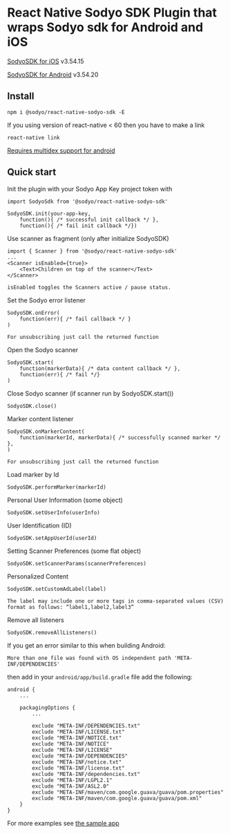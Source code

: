 
# React Native Sodyo SDK Plugin that wraps Sodyo sdk for Android and iOS

[SodyoSDK for iOS](https://github.com/sodyo-ltd/SodyoSDKPod) v3.54.15

[SodyoSDK for Android](https://search.maven.org/search?q=a:sodyo-android-sdk) v3.54.20


## Install
    npm i @sodyo/react-native-sodyo-sdk -E

If you using version of react-native < 60 then you have to make a link

    react-native link
    
[Requires multidex support for android](https://medium.com/@aungmt/multidex-on-androidx-for-rn-0-60-x-cbb37c50d85)

## Quick start
Init the plugin with your Sodyo App Key project token with
```
import SodyoSdk from '@sodyo/react-native-sodyo-sdk'

SodyoSDK.init(your-app-key,
    function(){ /* successful init callback */ },
    function(){ /* fail init callback */})
```

Use scanner as fragment (only after initialize SodyoSDK)
```
import { Scanner } from '@sodyo/react-native-sodyo-sdk'
...
<Scanner isEnabled={true}>
    <Text>Children on top of the scanner</Text>
</Scanner>
```
`isEnabled toggles the Scanners active / pause status.`

Set the Sodyo error listener
```
SodyoSDK.onError(
    function(err){ /* fail callback */ }
)
```
`For unsubscribing just call the returned function`

Open the Sodyo scanner
```
SodyoSDK.start(
    function(markerData){ /* data content callback */ },
    function(err){ /* fail */}
)
```

Close Sodyo scanner (if scanner run by SodyoSDK.start())
```
SodyoSDK.close()
```

Marker content listener
```
SodyoSDK.onMarkerContent(
    function(markerId, markerData){ /* successfully scanned marker */ },
)
```
`For unsubscribing just call the returned function`

Load marker by Id
```
SodyoSDK.performMarker(markerId)
```

Personal User Information (some object)

```
SodyoSDK.setUserInfo(userInfo)
```


User Identification (ID)
```
SodyoSDK.setAppUserId(userId)
```

Setting Scanner Preferences (some flat object)
```
SodyoSDK.setScannerParams(scannerPreferences)
```

Personalized Content
```
SodyoSDK.setCustomAdLabel(label)
```
`The label may include one or more tags in comma-separated values (CSV) format as follows: “label1,label2,label3”`

Remove all listeners
```
SodyoSDK.removeAllListeners()
```

If you get an error similar to this when building Android:
```
More than one file was found with OS independent path 'META-INF/DEPENDENCIES'
```

then add in your `android/app/build.gradle` file add the following:
```
android {
    ...

    packagingOptions {
        ...

        exclude "META-INF/DEPENDENCIES.txt"
        exclude "META-INF/LICENSE.txt"
        exclude "META-INF/NOTICE.txt"
        exclude "META-INF/NOTICE"
        exclude "META-INF/LICENSE"
        exclude "META-INF/DEPENDENCIES"
        exclude "META-INF/notice.txt"
        exclude "META-INF/license.txt"
        exclude "META-INF/dependencies.txt"
        exclude "META-INF/LGPL2.1"
        exclude "META-INF/ASL2.0"
        exclude "META-INF/maven/com.google.guava/guava/pom.properties"
        exclude "META-INF/maven/com.google.guava/guava/pom.xml"
    }
}
```


For more examples see [the sample app](https://github.com/sodyo-ltd/react-native-sample-app)
